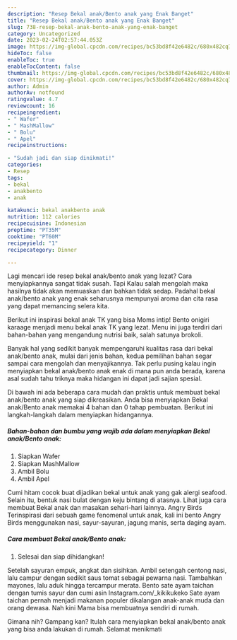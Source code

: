 ```yaml
---
description: "Resep Bekal anak/Bento anak yang Enak Banget"
title: "Resep Bekal anak/Bento anak yang Enak Banget"
slug: 738-resep-bekal-anak-bento-anak-yang-enak-banget
category: Uncategorized
date: 2023-02-24T02:57:44.053Z
image: https://img-global.cpcdn.com/recipes/bc53bd8f42e6482c/680x482cq70/bekal-anakbento-anak-foto-resep-utama.jpg
hideToc: false
enableToc: true
enableTocContent: false
thumbnail: https://img-global.cpcdn.com/recipes/bc53bd8f42e6482c/680x482cq70/bekal-anakbento-anak-foto-resep-utama.jpg
cover: https://img-global.cpcdn.com/recipes/bc53bd8f42e6482c/680x482cq70/bekal-anakbento-anak-foto-resep-utama.jpg
author: Admin
authorAv: notfound
ratingvalue: 4.7
reviewcount: 16
recipeingredient:
- " Wafer"
- " MashMallow"
- " Bolu"
- " Apel"
recipeinstructions:

- "Sudah jadi dan siap dinikmati!"
categories:
- Resep
tags:
- bekal
- anakbento
- anak

katakunci: bekal anakbento anak 
nutrition: 112 calories
recipecuisine: Indonesian
preptime: "PT35M"
cooktime: "PT60M"
recipeyield: "1"
recipecategory: Dinner

---
```



Lagi mencari ide resep bekal anak/bento anak yang lezat? Cara menyiapkannya sangat tidak susah. Tapi Kalau salah mengolah maka hasilnya tidak akan memuaskan dan bahkan tidak sedap. Padahal bekal anak/bento anak yang enak seharusnya mempunyai aroma dan cita rasa yang dapat memancing selera kita.


Berikut ini inspirasi bekal anak TK yang bisa Moms intip! Bento onigiri karaage menjadi menu bekal anak TK yang lezat. Menu ini juga terdiri dari bahan-bahan yang mengandung nutrisi baik, salah satunya brokoli.

Banyak hal yang sedikit banyak mempengaruhi kualitas rasa dari bekal anak/bento anak, mulai dari jenis bahan, kedua pemilihan bahan segar sampai cara mengolah dan menyajikannya. Tak perlu pusing kalau ingin menyiapkan bekal anak/bento anak enak di mana pun anda berada, karena asal sudah tahu triknya maka hidangan ini dapat jadi sajian spesial.


Di bawah ini ada beberapa cara mudah dan praktis untuk membuat bekal anak/bento anak yang siap dikreasikan. Anda bisa menyiapkan Bekal anak/Bento anak memakai 4 bahan dan 0 tahap pembuatan. Berikut ini langkah-langkah dalam menyiapkan hidangannya.

<!--inarticleads1-->

##### Bahan-bahan dan bumbu yang wajib ada dalam menyiapkan Bekal anak/Bento anak:

1. Siapkan  Wafer
1. Siapkan  MashMallow
1. Ambil  Bolu
1. Ambil  Apel


Cumi hitam cocok buat dijadikan bekal untuk anak yang gak alergi seafood. Selain itu, bentuk nasi bulat dengan keju bintang di atasnya. Lihat juga cara membuat Bekal anak dan masakan sehari-hari lainnya. Angry Birds Terinspirasi dari sebuah game fenomenal untuk anak, kali ini bento Angry Birds menggunakan nasi, sayur-sayuran, jagung manis, serta daging ayam. 

<!--inarticleads2-->

##### Cara membuat Bekal anak/Bento anak:


1. Selesai dan siap dihidangkan!

Setelah sayuran empuk, angkat dan sisihkan. Ambil setengah centong nasi, lalu campur dengan sedikit saus tomat sebagai pewarna nasi. Tambahkan mayones, lalu aduk hingga tercampur merata. Bento sate ayam taichan dengan tumis sayur dan cumi asin Instagram.com/_kikikukeko Sate ayam taichan pernah menjadi makanan populer dikalangan anak-anak muda dan orang dewasa. Nah kini Mama bisa membuatnya sendiri di rumah. 

Gimana nih? Gampang kan? Itulah cara menyiapkan bekal anak/bento anak yang bisa anda lakukan di rumah. Selamat menikmati
